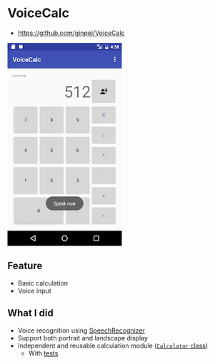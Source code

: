 # VoiceCalc

- https://github.com/ginpei/VoiceCalc

![Screenshot: listening voice input](doc/screenshot.png)

## Feature

- Basic calculation
- Voice input

## What I did

- Voice recognition using [SpeechRecognizer](https://developer.android.com/reference/android/speech/SpeechRecognizer.html)
- Support both portrait and landscape display
- Independent and reusable calculation module ([`Calculator` class](/app/src/main/java/info/ginpei/voicecalc/Calculator.java))
    - With [tests](/app/src/test/java/info/ginpei/voicecalc/CalculatorTest.java)
